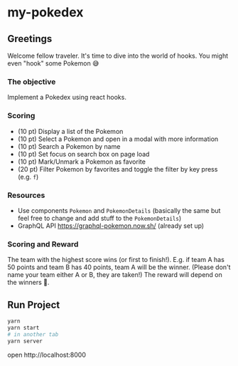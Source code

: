 # my-pokedex

## Greetings
Welcome fellow traveler. It's time to dive into the world of hooks. You might even "hook" some Pokemon 😅

### The objective
Implement a Pokedex using react hooks.

### Scoring
- (10 pt) Display a list of the Pokemon
- (10 pt) Select a Pokemon and open in a modal with more information
- (10 pt) Search a Pokemon by name
- (10 pt) Set focus on search box on page load
- (10 pt) Mark/Unmark a Pokemon as favorite
- (20 pt) Filter Pokemon by favorites and toggle the filter by key press (e.g. `f`)

### Resources
- Use components `Pokemon` and `PokemonDetails` (basically the same but feel free to change and add stuff to the `PokemonDetails`)
- GraphQL API https://graphql-pokemon.now.sh/ (already set up)

### Scoring and Reward
The team with the highest score wins (or first to finish!). E.g. if team A has 50 points and team B has 40 points, team A will be the winner. (Please don't name your team either A or B, they are taken!) The reward will depend on the winners 🤷.

## Run Project

```sh
yarn
yarn start
# in another tab
yarn server
```
open http://localhost:8000
